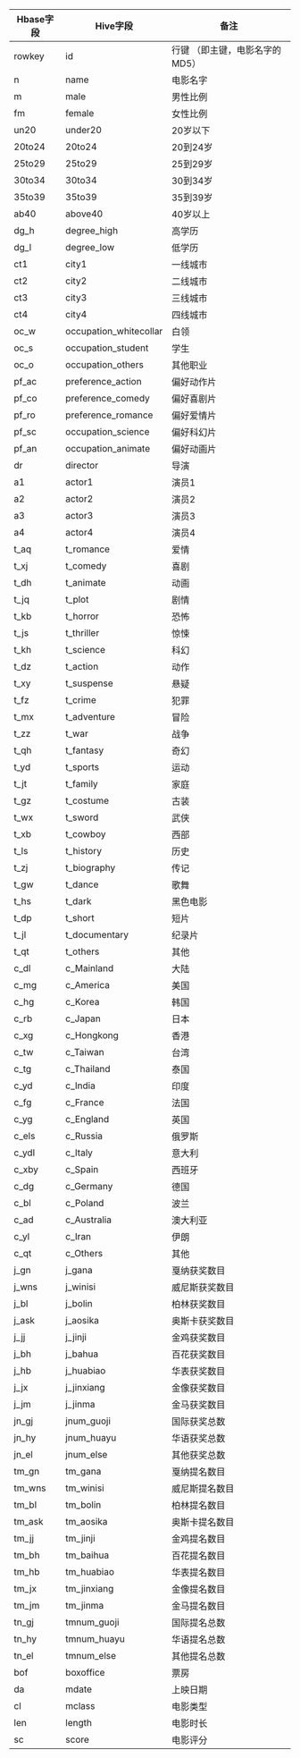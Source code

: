 
| Hbase字段 | Hive字段 | 备注 |
| ---------- | ------- | ----- |
| rowkey | id | 行键 （即主键，电影名字的MD5）
| n | name | 电影名字
| m | male | 男性比例
| fm | female | 女性比例
| un20 | under20 | 20岁以下
| 20to24 | 20to24 | 20到24岁
| 25to29 | 25to29 | 25到29岁
| 30to34 | 30to34 | 30到34岁
| 35to39 | 35to39 | 35到39岁
| ab40 | above40 | 40岁以上
| dg_h | degree_high | 高学历
| dg_l | degree_low | 低学历
| ct1 | city1 | 一线城市
| ct2 | city2 | 二线城市
| ct3 | city3 | 三线城市
| ct4 | city4 | 四线城市
| oc_w | occupation_whitecollar | 白领
| oc_s | occupation_student | 学生
| oc_o | occupation_others | 其他职业
| pf_ac | preference_action | 偏好动作片
| pf_co | preference_comedy | 偏好喜剧片
| pf_ro | preference_romance | 偏好爱情片
| pf_sc | occupation_science | 偏好科幻片
| pf_an | occupation_animate | 偏好动画片
| dr | director | 导演
| a1 | actor1 | 演员1
| a2 | actor2 | 演员2
| a3 | actor3 | 演员3
| a4 | actor4 | 演员4
| t_aq | t_romance | 爱情
| t_xj | t_comedy | 喜剧
| t_dh | t_animate | 动画
| t_jq | t_plot | 剧情
| t_kb | t_horror | 恐怖
| t_js | t_thriller | 惊悚
| t_kh | t_science | 科幻
| t_dz | t_action | 动作
| t_xy | t_suspense | 悬疑
| t_fz | t_crime | 犯罪
| t_mx | t_adventure | 冒险
| t_zz | t_war | 战争
| t_qh | t_fantasy | 奇幻
| t_yd | t_sports | 运动
| t_jt | t_family | 家庭
| t_gz | t_costume | 古装
| t_wx | t_sword | 武侠
| t_xb | t_cowboy | 西部
| t_ls | t_history | 历史
| t_zj | t_biography | 传记
| t_gw | t_dance | 歌舞
| t_hs | t_dark | 黑色电影
| t_dp | t_short | 短片
| t_jl | t_documentary | 纪录片
| t_qt | t_others | 其他
| c_dl | c_Mainland | 大陆
| c_mg | c_America | 美国
| c_hg | c_Korea | 韩国
| c_rb | c_Japan | 日本
| c_xg | c_Hongkong | 香港
| c_tw | c_Taiwan | 台湾
| c_tg | c_Thailand | 泰国
| c_yd | c_India | 印度
| c_fg | c_France | 法国
| c_yg | c_England | 英国
| c_els | c_Russia | 俄罗斯
| c_ydl | c_Italy | 意大利
| c_xby | c_Spain | 西班牙
| c_dg | c_Germany | 德国
| c_bl | c_Poland | 波兰
| c_ad | c_Australia | 澳大利亚
| c_yl | c_Iran | 伊朗
| c_qt | c_Others | 其他
| j_gn  |j_gana	|戛纳获奖数目
| j_wns | j_winisi	|威尼斯获奖数目
| j_bl	|j_bolin	|柏林获奖数目
| j_ask	|j_aosika	|奥斯卡获奖数目
| j_jj	|j_jinji	|金鸡获奖数目
| j_bh	|j_bahua	|百花获奖数目
| j_hb	|j_huabiao	|华表获奖数目
| j_jx	|j_jinxiang	|金像获奖数目
| j_jm	|j_jinma	|金马获奖数目
| jn_gj	|jnum_guoji	|国际获奖总数
| jn_hy	|jnum_huayu	|华语获奖总数
| jn_el	|jnum_else	|其他获奖总数		
| tm_gn |tm_gana	|戛纳提名数目
| tm_wns |tm_winisi	|威尼斯提名数目
| tm_bl	|tm_bolin	|柏林提名数目
| tm_ask |tm_aosika	|奥斯卡提名数目
| tm_jj	|tm_jinji	|金鸡提名数目
| tm_bh	|tm_baihua	|百花提名数目
| tm_hb	|tm_huabiao	|华表提名数目
| tm_jx	|tm_jinxiang	|金像提名数目
| tm_jm	|tm_jinma	|金马提名数目
| tn_gj	|tmnum_guoji	|国际提名总数
| tn_hy	|tmnum_huayu	|华语提名总数
| tn_el	|tmnum_else	|其他提名总数
| bof | boxoffice | 票房
| da | mdate | 上映日期
| cl |mclass | 电影类型
| len | length | 电影时长
| sc | score | 电影评分
